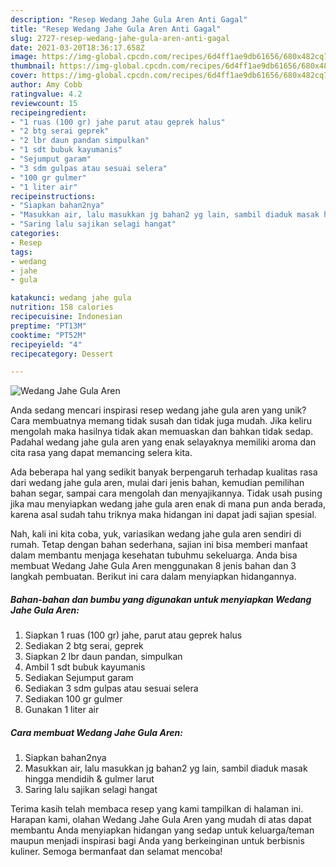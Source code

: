 ```yaml
---
description: "Resep Wedang Jahe Gula Aren Anti Gagal"
title: "Resep Wedang Jahe Gula Aren Anti Gagal"
slug: 2727-resep-wedang-jahe-gula-aren-anti-gagal
date: 2021-03-20T18:36:17.658Z
image: https://img-global.cpcdn.com/recipes/6d4ff1ae9db61656/680x482cq70/wedang-jahe-gula-aren-foto-resep-utama.jpg
thumbnail: https://img-global.cpcdn.com/recipes/6d4ff1ae9db61656/680x482cq70/wedang-jahe-gula-aren-foto-resep-utama.jpg
cover: https://img-global.cpcdn.com/recipes/6d4ff1ae9db61656/680x482cq70/wedang-jahe-gula-aren-foto-resep-utama.jpg
author: Amy Cobb
ratingvalue: 4.2
reviewcount: 15
recipeingredient:
- "1 ruas (100 gr) jahe parut atau geprek halus"
- "2 btg serai geprek"
- "2 lbr daun pandan simpulkan"
- "1 sdt bubuk kayumanis"
- "Sejumput garam"
- "3 sdm gulpas atau sesuai selera"
- "100 gr gulmer"
- "1 liter air"
recipeinstructions:
- "Siapkan bahan2nya"
- "Masukkan air, lalu masukkan jg bahan2 yg lain, sambil diaduk masak hingga mendidih &amp; gulmer larut"
- "Saring lalu sajikan selagi hangat"
categories:
- Resep
tags:
- wedang
- jahe
- gula

katakunci: wedang jahe gula 
nutrition: 158 calories
recipecuisine: Indonesian
preptime: "PT13M"
cooktime: "PT52M"
recipeyield: "4"
recipecategory: Dessert

---
```



![Wedang Jahe Gula Aren](https://img-global.cpcdn.com/recipes/6d4ff1ae9db61656/680x482cq70/wedang-jahe-gula-aren-foto-resep-utama.jpg)

Anda sedang mencari inspirasi resep wedang jahe gula aren yang unik? Cara membuatnya memang tidak susah dan tidak juga mudah. Jika keliru mengolah maka hasilnya tidak akan memuaskan dan bahkan tidak sedap. Padahal wedang jahe gula aren yang enak selayaknya memiliki aroma dan cita rasa yang dapat memancing selera kita.

Ada beberapa hal yang sedikit banyak berpengaruh terhadap kualitas rasa dari wedang jahe gula aren, mulai dari jenis bahan, kemudian pemilihan bahan segar, sampai cara mengolah dan menyajikannya. Tidak usah pusing jika mau menyiapkan wedang jahe gula aren enak di mana pun anda berada, karena asal sudah tahu triknya maka hidangan ini dapat jadi sajian spesial.




Nah, kali ini kita coba, yuk, variasikan wedang jahe gula aren sendiri di rumah. Tetap dengan bahan sederhana, sajian ini bisa memberi manfaat dalam membantu menjaga kesehatan tubuhmu sekeluarga. Anda bisa membuat Wedang Jahe Gula Aren menggunakan 8 jenis bahan dan 3 langkah pembuatan. Berikut ini cara dalam menyiapkan hidangannya.

<!--inarticleads1-->

##### Bahan-bahan dan bumbu yang digunakan untuk menyiapkan Wedang Jahe Gula Aren:

1. Siapkan 1 ruas (100 gr) jahe, parut atau geprek halus
1. Sediakan 2 btg serai, geprek
1. Siapkan 2 lbr daun pandan, simpulkan
1. Ambil 1 sdt bubuk kayumanis
1. Sediakan Sejumput garam
1. Sediakan 3 sdm gulpas atau sesuai selera
1. Sediakan 100 gr gulmer
1. Gunakan 1 liter air




<!--inarticleads2-->

##### Cara membuat Wedang Jahe Gula Aren:

1. Siapkan bahan2nya
1. Masukkan air, lalu masukkan jg bahan2 yg lain, sambil diaduk masak hingga mendidih &amp; gulmer larut
1. Saring lalu sajikan selagi hangat




Terima kasih telah membaca resep yang kami tampilkan di halaman ini. Harapan kami, olahan Wedang Jahe Gula Aren yang mudah di atas dapat membantu Anda menyiapkan hidangan yang sedap untuk keluarga/teman maupun menjadi inspirasi bagi Anda yang berkeinginan untuk berbisnis kuliner. Semoga bermanfaat dan selamat mencoba!
